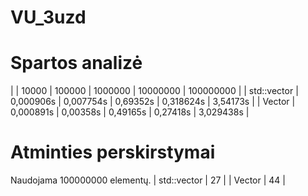# VU_3uzd
# Spartos analizė
|  | 10000 | 100000 | 1000000 | 10000000 | 100000000 |
| std::vector | 0,000906s | 0,007754s | 0,69352s | 0,318624s | 3,54173s |
| Vector | 0,000891s | 0,00358s | 0,49165s | 0,27418s | 3,029438s |

# Atminties perskirstymai
Naudojama 100000000 elementų.
| std::vector | 27 | 
| Vector | 44 | 
